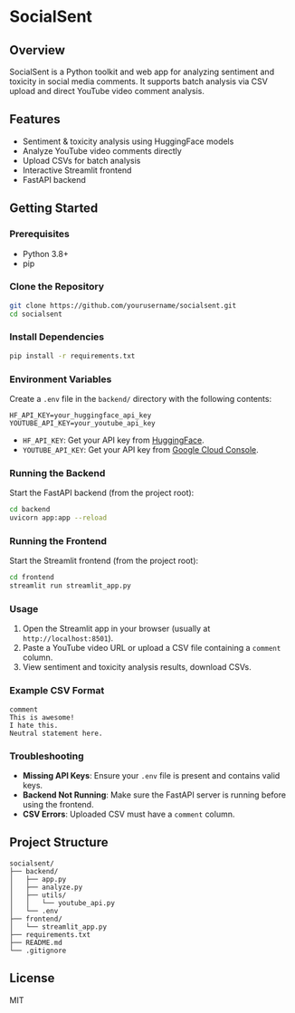 # SocialSent

## Overview
SocialSent is a Python toolkit and web app for analyzing sentiment and toxicity in social media comments. It supports batch analysis via CSV upload and direct YouTube video comment analysis.

## Features
- Sentiment & toxicity analysis using HuggingFace models
- Analyze YouTube video comments directly
- Upload CSVs for batch analysis
- Interactive Streamlit frontend
- FastAPI backend

## Getting Started

### Prerequisites
- Python 3.8+
- pip

### Clone the Repository
```bash
git clone https://github.com/yourusername/socialsent.git
cd socialsent
```

### Install Dependencies
```bash
pip install -r requirements.txt
```

### Environment Variables

Create a `.env` file in the `backend/` directory with the following contents:

```
HF_API_KEY=your_huggingface_api_key
YOUTUBE_API_KEY=your_youtube_api_key
```

- `HF_API_KEY`: Get your API key from [HuggingFace](https://huggingface.co/settings/tokens).
- `YOUTUBE_API_KEY`: Get your API key from [Google Cloud Console](https://console.cloud.google.com/apis/credentials).

### Running the Backend

Start the FastAPI backend (from the project root):

```bash
cd backend
uvicorn app:app --reload
```

### Running the Frontend

Start the Streamlit frontend (from the project root):

```bash
cd frontend
streamlit run streamlit_app.py
```

### Usage

1. Open the Streamlit app in your browser (usually at `http://localhost:8501`).
2. Paste a YouTube video URL or upload a CSV file containing a `comment` column.
3. View sentiment and toxicity analysis results, download CSVs.

### Example CSV Format

```
comment
This is awesome!
I hate this.
Neutral statement here.
```

### Troubleshooting

- **Missing API Keys**: Ensure your `.env` file is present and contains valid keys.
- **Backend Not Running**: Make sure the FastAPI server is running before using the frontend.
- **CSV Errors**: Uploaded CSV must have a `comment` column.

## Project Structure
```
socialsent/
├── backend/
│   ├── app.py
│   ├── analyze.py
│   ├── utils/
│   │   └── youtube_api.py
│   └── .env
├── frontend/
│   └── streamlit_app.py
├── requirements.txt
├── README.md
└── .gitignore
```

## License
MIT